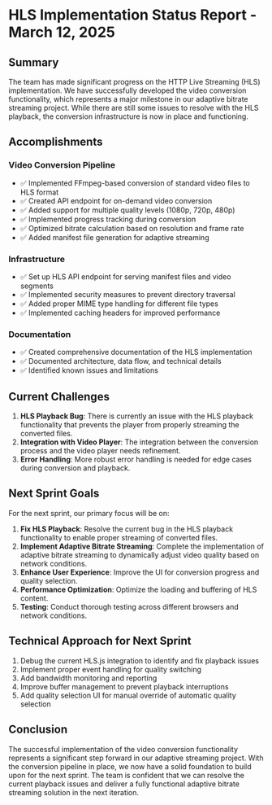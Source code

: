 # HLS Implementation Status Report - March 12, 2025

## Summary

The team has made significant progress on the HTTP Live Streaming (HLS) implementation. We have successfully developed the video conversion functionality, which represents a major milestone in our adaptive bitrate streaming project. While there are still some issues to resolve with the HLS playback, the conversion infrastructure is now in place and functioning.

## Accomplishments

### Video Conversion Pipeline
- ✅ Implemented FFmpeg-based conversion of standard video files to HLS format
- ✅ Created API endpoint for on-demand video conversion
- ✅ Added support for multiple quality levels (1080p, 720p, 480p)
- ✅ Implemented progress tracking during conversion
- ✅ Optimized bitrate calculation based on resolution and frame rate
- ✅ Added manifest file generation for adaptive streaming

### Infrastructure
- ✅ Set up HLS API endpoint for serving manifest files and video segments
- ✅ Implemented security measures to prevent directory traversal
- ✅ Added proper MIME type handling for different file types
- ✅ Implemented caching headers for improved performance

### Documentation
- ✅ Created comprehensive documentation of the HLS implementation
- ✅ Documented architecture, data flow, and technical details
- ✅ Identified known issues and limitations

## Current Challenges

1. **HLS Playback Bug**: There is currently an issue with the HLS playback functionality that prevents the player from properly streaming the converted files.
2. **Integration with Video Player**: The integration between the conversion process and the video player needs refinement.
3. **Error Handling**: More robust error handling is needed for edge cases during conversion and playback.

## Next Sprint Goals

For the next sprint, our primary focus will be on:

1. **Fix HLS Playback**: Resolve the current bug in the HLS playback functionality to enable proper streaming of converted files.
2. **Implement Adaptive Bitrate Streaming**: Complete the implementation of adaptive bitrate streaming to dynamically adjust video quality based on network conditions.
3. **Enhance User Experience**: Improve the UI for conversion progress and quality selection.
4. **Performance Optimization**: Optimize the loading and buffering of HLS content.
5. **Testing**: Conduct thorough testing across different browsers and network conditions.

## Technical Approach for Next Sprint

1. Debug the current HLS.js integration to identify and fix playback issues
2. Implement proper event handling for quality switching
3. Add bandwidth monitoring and reporting
4. Improve buffer management to prevent playback interruptions
5. Add quality selection UI for manual override of automatic quality selection

## Conclusion

The successful implementation of the video conversion functionality represents a significant step forward in our adaptive streaming project. With the conversion pipeline in place, we now have a solid foundation to build upon for the next sprint. The team is confident that we can resolve the current playback issues and deliver a fully functional adaptive bitrate streaming solution in the next iteration. 